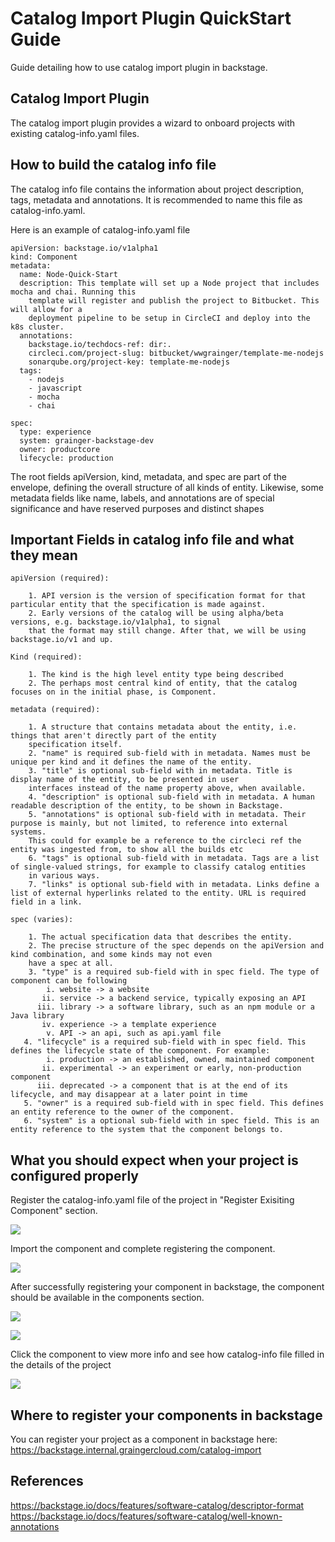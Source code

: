 # Catalog Import Plugin QuickStart Guide

Guide detailing how to use catalog import plugin in backstage.

## Catalog Import Plugin

The catalog import plugin provides a wizard to onboard projects with existing catalog-info.yaml files.

## How to build the catalog info file

The catalog info file contains the information about project description, tags, metadata and annotations. It is 
recommended to name this file as catalog-info.yaml.

Here is an example of catalog-info.yaml file 

```
apiVersion: backstage.io/v1alpha1
kind: Component
metadata:
  name: Node-Quick-Start
  description: This template will set up a Node project that includes mocha and chai. Running this
    template will register and publish the project to Bitbucket. This will allow for a
    deployment pipeline to be setup in CircleCI and deploy into the k8s cluster.
  annotations:
    backstage.io/techdocs-ref: dir:.
    circleci.com/project-slug: bitbucket/wwgrainger/template-me-nodejs
    sonarqube.org/project-key: template-me-nodejs
  tags:
    - nodejs
    - javascript
    - mocha
    - chai

spec:
  type: experience
  system: grainger-backstage-dev
  owner: productcore
  lifecycle: production

```
The root fields apiVersion, kind, metadata, and spec are part of the envelope, defining the overall structure of all kinds of entity. 
Likewise, some metadata fields like name, labels, and annotations are of special significance and have reserved purposes and 
distinct shapes

## Important Fields in catalog info file and what they mean
    
    apiVersion (required):

        1. API version is the version of specification format for that particular entity that the specification is made against.
        2. Early versions of the catalog will be using alpha/beta versions, e.g. backstage.io/v1alpha1, to signal 
        that the format may still change. After that, we will be using backstage.io/v1 and up.
    
    Kind (required):
        
        1. The kind is the high level entity type being described
        2. The perhaps most central kind of entity, that the catalog focuses on in the initial phase, is Component.
    
    metadata (required):
        
        1. A structure that contains metadata about the entity, i.e. things that aren't directly part of the entity 
        specification itself. 
        2. "name" is required sub-field with in metadata. Names must be unique per kind and it defines the name of the entity.
        3. "title" is optional sub-field with in metadata. Title is display name of the entity, to be presented in user 
        interfaces instead of the name property above, when available.
        4. "description" is optional sub-field with in metadata. A human readable description of the entity, to be shown in Backstage.
        5. "annotations" is optional sub-field with in metadata. Their purpose is mainly, but not limited, to reference into external systems. 
        This could for example be a reference to the circleci ref the entity was ingested from, to show all the builds etc
        6. "tags" is optional sub-field with in metadata. Tags are a list of single-valued strings, for example to classify catalog entities 
        in various ways.
        7. "links" is optional sub-field with in metadata. Links define a list of external hyperlinks related to the entity. URL is required field in a link.

    spec (varies):
        
        1. The actual specification data that describes the entity.
        2. The precise structure of the spec depends on the apiVersion and kind combination, and some kinds may not even 
        have a spec at all.
        3. "type" is a required sub-field with in spec field. The type of component can be following
            i. website -> a website
           ii. service -> a backend service, typically exposing an API
          iii. library -> a software library, such as an npm module or a Java library
           iv. experience -> a template experience
            v. API -> an api, such as api.yaml file
       4. "lifecycle" is a required sub-field with in spec field. This defines the lifecycle state of the component. For example:
            i. production -> an established, owned, maintained component
           ii. experimental -> an experiment or early, non-production component
          iii. deprecated -> a component that is at the end of its lifecycle, and may disappear at a later point in time
       5. "owner" is a required sub-field with in spec field. This defines an entity reference to the owner of the component.
       6. "system" is a optional sub-field with in spec field. This is an entity reference to the system that the component belongs to. 


## What you should expect when your project is configured properly

Register the catalog-info.yaml file of the project in "Register Exisiting Component" section.

![](../images/register-existing-component.png)

Import the component and complete registering the component.

![](../images/import-component.png)

After successfully registering your component in backstage, the component should be available in the components section.

![](../images/registered-component.png)

![](../images/components.png)

Click the component to view more info and see how catalog-info file filled in the details of the project

![](../images/component-view.png)

## Where to register your components in backstage

You can register your project as a component in backstage here: https://backstage.internal.graingercloud.com/catalog-import

## References

https://backstage.io/docs/features/software-catalog/descriptor-format
https://backstage.io/docs/features/software-catalog/well-known-annotations

